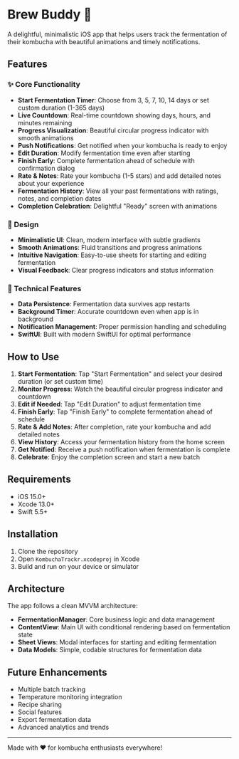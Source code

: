 # Brew Buddy 🍵

A delightful, minimalistic iOS app that helps users track the fermentation of their kombucha with beautiful animations and timely notifications.

## Features

### ✨ Core Functionality
- **Start Fermentation Timer**: Choose from 3, 5, 7, 10, 14 days or set custom duration (1-365 days)
- **Live Countdown**: Real-time countdown showing days, hours, and minutes remaining
- **Progress Visualization**: Beautiful circular progress indicator with smooth animations
- **Push Notifications**: Get notified when your kombucha is ready to enjoy
- **Edit Duration**: Modify fermentation time even after starting
- **Finish Early**: Complete fermentation ahead of schedule with confirmation dialog
- **Rate & Notes**: Rate your kombucha (1-5 stars) and add detailed notes about your experience
- **Fermentation History**: View all your past fermentations with ratings, notes, and completion dates
- **Completion Celebration**: Delightful "Ready" screen with animations

### 🎨 Design
- **Minimalistic UI**: Clean, modern interface with subtle gradients
- **Smooth Animations**: Fluid transitions and progress animations
- **Intuitive Navigation**: Easy-to-use sheets for starting and editing fermentation
- **Visual Feedback**: Clear progress indicators and status information

### 🔧 Technical Features
- **Data Persistence**: Fermentation data survives app restarts
- **Background Timer**: Accurate countdown even when app is in background
- **Notification Management**: Proper permission handling and scheduling
- **SwiftUI**: Built with modern SwiftUI for optimal performance

## How to Use

1. **Start Fermentation**: Tap "Start Fermentation" and select your desired duration (or set custom time)
2. **Monitor Progress**: Watch the beautiful circular progress indicator and countdown
3. **Edit if Needed**: Tap "Edit Duration" to adjust fermentation time
4. **Finish Early**: Tap "Finish Early" to complete fermentation ahead of schedule
5. **Rate & Add Notes**: After completion, rate your kombucha and add detailed notes
6. **View History**: Access your fermentation history from the home screen
7. **Get Notified**: Receive a push notification when fermentation is complete
8. **Celebrate**: Enjoy the completion screen and start a new batch

## Requirements

- iOS 15.0+
- Xcode 13.0+
- Swift 5.5+

## Installation

1. Clone the repository
2. Open `KombuchaTrackr.xcodeproj` in Xcode
3. Build and run on your device or simulator

## Architecture

The app follows a clean MVVM architecture:

- **FermentationManager**: Core business logic and data management
- **ContentView**: Main UI with conditional rendering based on fermentation state
- **Sheet Views**: Modal interfaces for starting and editing fermentation
- **Data Models**: Simple, codable structures for fermentation data

## Future Enhancements

- Multiple batch tracking
- Temperature monitoring integration
- Recipe sharing
- Social features
- Export fermentation data
- Advanced analytics and trends

---

Made with ❤️ for kombucha enthusiasts everywhere! 